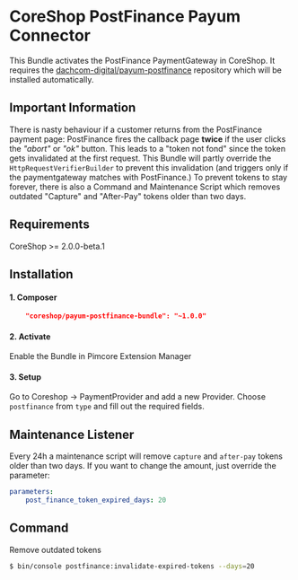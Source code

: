 # CoreShop PostFinance Payum Connector
This Bundle activates the PostFinance PaymentGateway in CoreShop.
It requires the [dachcom-digital/payum-postfinance](https://github.com/dachcom-digital/payum-postfinance) repository which will be installed automatically.

## Important Information
There is nasty behaviour if a customer returns from the PostFinance payment page: PostFinance fires the callback page **twice** if the user clicks the *"abort"* or *"ok"* button. This leads to a "token not fond" since the token gets invalidated at the first request.
This Bundle will partly override the `HttpRequestVerifierBuilder` to prevent this invalidation (and triggers only if the paymentgateway matches with PostFinance.)
To prevent tokens to stay forever, there is also a Command and Maintenance Script which removes outdated "Capture" and "After-Pay" tokens older than two days.

## Requirements
CoreShop >= 2.0.0-beta.1

## Installation

#### 1. Composer
```json
    "coreshop/payum-postfinance-bundle": "~1.0.0"
```

#### 2. Activate
Enable the Bundle in Pimcore Extension Manager

#### 3. Setup
Go to Coreshop -> PaymentProvider and add a new Provider. Choose `postfinance` from `type` and fill out the required fields.

## Maintenance Listener
Every 24h a maintenance script will remove `capture` and `after-pay` tokens older than two days.
If you want to change the amount, just override the parameter:

```yml
parameters:
    post_finance_token_expired_days: 20
```

## Command
Remove outdated tokens
```bash
$ bin/console postfinance:invalidate-expired-tokens --days=20
```